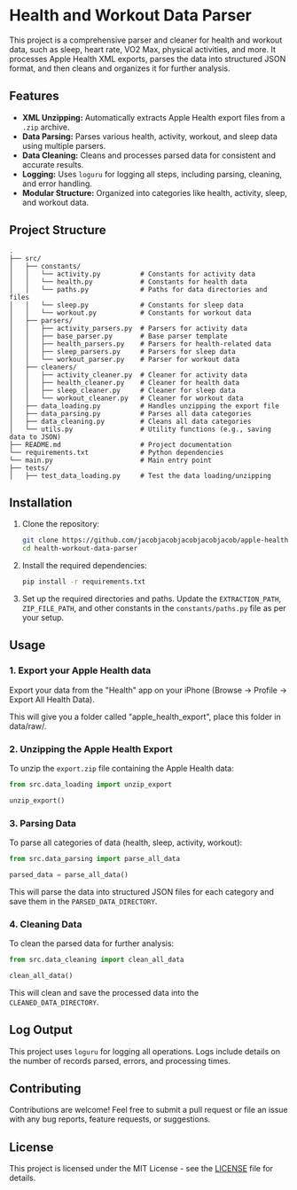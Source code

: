 
# Health and Workout Data Parser

This project is a comprehensive parser and cleaner for health and workout data, such as sleep, heart rate, VO2 Max, physical activities, and more. It processes Apple Health XML exports, parses the data into structured JSON format, and then cleans and organizes it for further analysis.

## Features

- **XML Unzipping:** Automatically extracts Apple Health export files from a `.zip` archive.
- **Data Parsing:** Parses various health, activity, workout, and sleep data using multiple parsers.
- **Data Cleaning:** Cleans and processes parsed data for consistent and accurate results.
- **Logging:** Uses `loguru` for logging all steps, including parsing, cleaning, and error handling.
- **Modular Structure:** Organized into categories like health, activity, sleep, and workout data.

## Project Structure

```
.
├── src/
│   ├── constants/
│   │   └── activity.py          # Constants for activity data
│   │   └── health.py            # Constants for health data
│   │   └── paths.py             # Paths for data directories and files
│   │   └── sleep.py             # Constants for sleep data
│   │   └── workout.py           # Constants for workout data
│   ├── parsers/
│   │   ├── activity_parsers.py  # Parsers for activity data
│   │   ├── base_parser.py       # Base parser template
│   │   ├── health_parsers.py    # Parsers for health-related data
│   │   ├── sleep_parsers.py     # Parsers for sleep data
│   │   └── workout_parser.py    # Parser for workout data
│   ├── cleaners/
│   │   ├── activity_cleaner.py  # Cleaner for activity data
│   │   ├── health_cleaner.py    # Cleaner for health data
│   │   ├── sleep_cleaner.py     # Cleaner for sleep data
│   │   └── workout_cleaner.py   # Cleaner for workout data
│   ├── data_loading.py          # Handles unzipping the export file
│   ├── data_parsing.py          # Parses all data categories
│   ├── data_cleaning.py         # Cleans all data categories
│   └── utils.py                 # Utility functions (e.g., saving data to JSON)
├── README.md                    # Project documentation
└── requirements.txt             # Python dependencies
└── main.py                      # Main entry point
├── tests/
│   ├── test_data_loading.py     # Test the data loading/unzipping
```

## Installation

1. Clone the repository:
    ```bash
    git clone https://github.com/jacobjacobjacobjacobjacob/apple-health-data-parser.git
    cd health-workout-data-parser
    ```

2. Install the required dependencies:
    ```bash
    pip install -r requirements.txt
    ```

3. Set up the required directories and paths. Update the `EXTRACTION_PATH`, `ZIP_FILE_PATH`, and other constants in the `constants/paths.py` file as per your setup.

## Usage
### 1. Export your Apple Health data
 Export your data from the "Health" app on your iPhone (Browse -> Profile -> Export All Health Data). 

 This will give you a folder called "apple_health_export", place this folder in data/raw/.

### 2. Unzipping the Apple Health Export
To unzip the `export.zip` file containing the Apple Health data:

```python
from src.data_loading import unzip_export

unzip_export()
```

### 3. Parsing Data
To parse all categories of data (health, sleep, activity, workout):

```python
from src.data_parsing import parse_all_data

parsed_data = parse_all_data()
```

This will parse the data into structured JSON files for each category and save them in the `PARSED_DATA_DIRECTORY`.

### 4. Cleaning Data
To clean the parsed data for further analysis:

```python
from src.data_cleaning import clean_all_data

clean_all_data()
```

This will clean and save the processed data into the `CLEANED_DATA_DIRECTORY`.

## Log Output
This project uses `loguru` for logging all operations. Logs include details on the number of records parsed, errors, and processing times.

## Contributing

Contributions are welcome! Feel free to submit a pull request or file an issue with any bug reports, feature requests, or suggestions.

## License

This project is licensed under the MIT License - see the [LICENSE](LICENSE) file for details.
